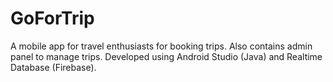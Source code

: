 # GoForTrip
A mobile app for travel enthusiasts for booking trips. Also contains admin panel to manage trips. Developed using Android Studio (Java) and Realtime Database (Firebase).
